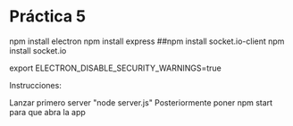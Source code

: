 ﻿# Práctica 5

npm install electron
npm install express
##npm install socket.io-client
npm install socket.io

export ELECTRON_DISABLE_SECURITY_WARNINGS=true

Instrucciones:

Lanzar primero server "node server.js"
Posteriormente poner npm start para que abra la app
